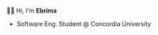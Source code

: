 👋🏾 Hi, I’m **Ebrima**
- Software Eng. Student @ Concordia University

<!---
[![Top Langs](https://github-readme-stats.vercel.app/api/top-langs/?username=ebvjikx&layout=compact)](https://github.com/anuraghazra/github-readme-stats)

ebvjikx/ebvjikx is a ✨ special ✨ repository because its `README.md` (this file) appears on your GitHub profile.
You can click the Preview link to take a look at your changes.
--->
